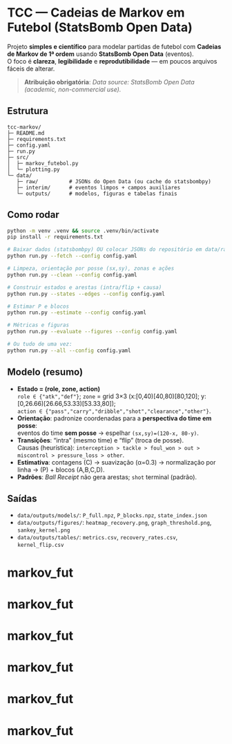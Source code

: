 # TCC — Cadeias de Markov em Futebol (StatsBomb Open Data)

Projeto **simples e científico** para modelar partidas de futebol com **Cadeias de Markov de 1ª ordem** usando **StatsBomb Open Data** (eventos).  
O foco é **clareza**, **legibilidade** e **reprodutibilidade** — em poucos arquivos fáceis de alterar.

> **Atribuição obrigatória**: *Data source: StatsBomb Open Data (academic, non-commercial use).*

## Estrutura
```
tcc-markov/
├─ README.md
├─ requirements.txt
├─ config.yaml
├─ run.py
├─ src/
│  ├─ markov_futebol.py
│  └─ plotting.py
└─ data/
   ├─ raw/          # JSONs do Open Data (ou cache do statsbombpy)
   ├─ interim/      # eventos limpos + campos auxiliares
   └─ outputs/      # modelos, figuras e tabelas finais
```

## Como rodar
```bash
python -m venv .venv && source .venv/bin/activate
pip install -r requirements.txt

# Baixar dados (statsbombpy) OU colocar JSONs do repositório em data/raw
python run.py --fetch --config config.yaml

# Limpeza, orientação por posse (sx,sy), zonas e ações
python run.py --clean --config config.yaml

# Construir estados e arestas (intra/flip + causa)
python run.py --states --edges --config config.yaml

# Estimar P e blocos
python run.py --estimate --config config.yaml

# Métricas e figuras
python run.py --evaluate --figures --config config.yaml

# Ou tudo de uma vez:
python run.py --all --config config.yaml
```

## Modelo (resumo)
- **Estado = (role, zone, action)**  
  `role ∈ {"atk","def"}`; `zone` = grid 3×3 (x:[0,40)[40,80)[80,120]; y:[0,26.66)[26.66,53.33)[53.33,80]);  
  `action ∈ {"pass","carry","dribble","shot","clearance","other"}`.
- **Orientação**: padronize coordenadas para a **perspectiva do time em posse**:  
  eventos do time **sem posse** → espelhar `(sx,sy)=(120-x, 80-y)`.
- **Transições**: “intra” (mesmo time) e “flip” (troca de posse).  
  Causas (heurística): `interception > tackle > foul_won > out > miscontrol > pressure_loss > other`.
- **Estimativa**: contagens \(C\) → suavização (α=0.3) → normalização por linha → \(P\) + blocos \(A,B,C,D\).
- **Padrões**: *Ball Receipt* não gera arestas; `shot` terminal (padrão).

## Saídas
- `data/outputs/models/`: `P_full.npz`, `P_blocks.npz`, `state_index.json`
- `data/outputs/figures/`: `heatmap_recovery.png`, `graph_threshold.png`, `sankey_kernel.png`
- `data/outputs/tables/`: `metrics.csv`, `recovery_rates.csv`, `kernel_flip.csv`
# markov_fut
# markov_fut
# markov_fut
# markov_fut
# markov_fut
# markov_fut
